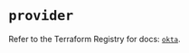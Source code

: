# `provider`

Refer to the Terraform Registry for docs: [`okta`](https://registry.terraform.io/providers/okta/okta/4.9.0/docs).
